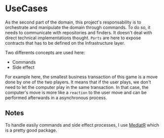 # UseCases
As the second part of the domain, this project's responsability is to orchestrate and manipulate the domain through commands.
To do so, it needs to communicate with repositories and finders. It doesn't deal with direct technical implementations thought.
`Ports` are here to expose contracts that has to be defined on the Infrastructure layer. 

Two differents concepts are used here:
- Commands
- Side effect

For example here, the smallest business transaction of this game is a move done by one of the two players. It means that if the user plays, we don't need to let the computer play in the same transaction.
In that case, the computer's move is more like a `reaction` to the user move and can be performed afterwards in a asynchronous process.

## Notes
To handle easily commands and side effect processes, I use [MediatR](https://github.com/jbogard/MediatR) which is a pretty good package.